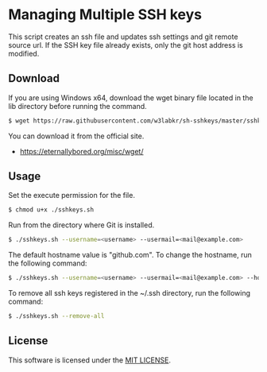 # Managing Multiple SSH keys

This script creates an ssh file and updates ssh settings and git remote source url. If the SSH key file already exists, only the git host address is modified.

## Download

If you are using Windows x64, download the wget binary file located in the lib directory before running the command.

```sh
$ wget https://raw.githubusercontent.com/w3labkr/sh-sshkeys/master/sshkeys.sh
```

You can download it from the official site.

- <https://eternallybored.org/misc/wget/>

## Usage

Set the execute permission for the file.

```sh
$ chmod u+x ./sshkeys.sh
```

Run from the directory where Git is installed.

```sh
$ ./sshkeys.sh --username=<username> --usermail=<mail@example.com>
```

The default hostname value is "github.com". To change the hostname, run the following command:

```sh
$ ./sshkeys.sh --username=<username> --usermail=<mail@example.com> --hostname=<hostname>
```

To remove all ssh keys registered in the ~/.ssh directory, run the following command:

```sh
$ ./sshkeys.sh --remove-all
```

## License

This software is licensed under the [MIT LICENSE](LICENSE).
